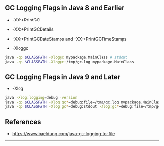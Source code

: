 ## GC Logging Flags in Java 8 and Earlier

- -XX:+PrintGC

- -XX:+PrintGCDetails

- -XX:+PrintGCDateStamps and -XX:+PrintGCTimeStamps

- -Xloggc

```sh
java -cp $CLASSPATH -Xloggc mypackage.MainClass # stdout
java -cp $CLASSPATH -Xloggc:/tmp/gc.log mypackage.MainClass
```

## GC Logging Flags in Java 9 and Later

- -Xlog

```sh
java -Xlog:logging=debug -version
java -cp $CLASSPATH -Xlog:gc*=debug:file=/tmp/gc.log mypackage.MainClass
java -cp $CLASSPATH -Xlog:gc*=debug:stdout -Xlog:gc*=debug:file=/tmp/gc.log mypackage.MainClass
```

## References

- https://www.baeldung.com/java-gc-logging-to-file

---
